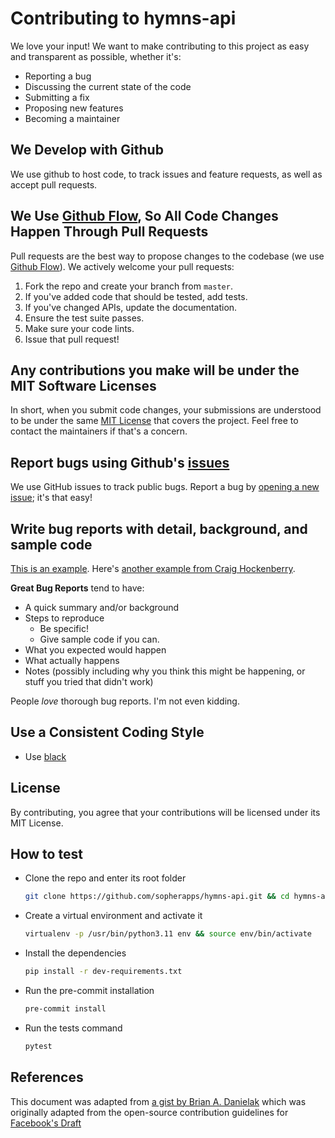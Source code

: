 # Contributing to hymns-api

We love your input! We want to make contributing to this project as easy and transparent as possible, whether it's:

- Reporting a bug
- Discussing the current state of the code
- Submitting a fix
- Proposing new features
- Becoming a maintainer

## We Develop with Github

We use github to host code, to track issues and feature requests, as well as accept pull requests.

## We Use [Github Flow](https://docs.github.com/en/get-started/quickstart/github-flow), So All Code Changes Happen Through Pull Requests

Pull requests are the best way to propose changes to the codebase (we
use [Github Flow](https://docs.github.com/en/get-started/quickstart/github-flow)). We actively welcome your pull
requests:

1. Fork the repo and create your branch from `master`.
2. If you've added code that should be tested, add tests.
3. If you've changed APIs, update the documentation.
4. Ensure the test suite passes.
5. Make sure your code lints.
6. Issue that pull request!

## Any contributions you make will be under the MIT Software Licenses

In short, when you submit code changes, your submissions are understood to be under the
same [MIT License](./LICENSE) that covers the project. Feel free to contact the maintainers if that's a concern.

## Report bugs using Github's [issues](https://github.com/sopherapps/hymns-api/issues)

We use GitHub issues to track public bugs. Report a bug
by [opening a new issue](https://github.com/sopherapps/hymns-api/issues); it's that easy!

## Write bug reports with detail, background, and sample code

[This is an example](http://stackoverflow.com/q/12488905/180626).
Here's [another example from Craig Hockenberry](http://www.openradar.me/11905408).

**Great Bug Reports** tend to have:

- A quick summary and/or background
- Steps to reproduce
  - Be specific!
  - Give sample code if you can.
- What you expected would happen
- What actually happens
- Notes (possibly including why you think this might be happening, or stuff you tried that didn't work)

People *love* thorough bug reports. I'm not even kidding.

## Use a Consistent Coding Style

* Use [black](https://pypi.org/project/black/)

## License

By contributing, you agree that your contributions will be licensed under its MIT License.

## How to test

- Clone the repo and enter its root folder

  ```bash
  git clone https://github.com/sopherapps/hymns-api.git && cd hymns-api
  ```

- Create a virtual environment and activate it

  ```bash
  virtualenv -p /usr/bin/python3.11 env && source env/bin/activate
  ```

- Install the dependencies

  ```bash
  pip install -r dev-requirements.txt
  ```

- Run the pre-commit installation

  ```bash
  pre-commit install
  ```

- Run the tests command

  ```bash
  pytest
  ```

## References

This document was adapted from [a gist by Brian A. Danielak](https://gist.github.com/briandk/3d2e8b3ec8daf5a27a62) which
was originally adapted from
the open-source contribution guidelines
for [Facebook's Draft](https://github.com/facebook/draft-js/blob/a9316a723f9e918afde44dea68b5f9f39b7d9b00/CONTRIBUTING.md)
